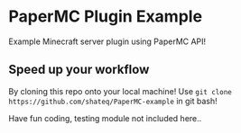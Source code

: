 # PaperMC Plugin Example
Example Minecraft server plugin using PaperMC API!

## Speed up your workflow
By cloning this repo onto your local machine! Use `git clone https://github.com/shateq/PaperMC-example` in git bash!

Have fun coding, testing module not included here..
